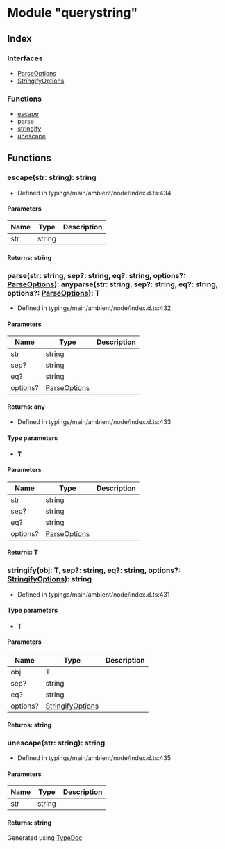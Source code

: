# Module "querystring"


## Index

### Interfaces
* [ParseOptions](../interfaces/_typings_main_ambient_node_index_d_._querystring_.parseoptions.md)
* [StringifyOptions](../interfaces/_typings_main_ambient_node_index_d_._querystring_.stringifyoptions.md)

### Functions
* [escape](_typings_main_ambient_node_index_d_._querystring_.md#escape)
* [parse](_typings_main_ambient_node_index_d_._querystring_.md#parse)
* [stringify](_typings_main_ambient_node_index_d_._querystring_.md#stringify)
* [unescape](_typings_main_ambient_node_index_d_._querystring_.md#unescape)

## Functions

### escape(str: string): string
  
* Defined in typings/main/ambient/node/index.d.ts:434


#### Parameters

| Name | Type | Description |
| ---- | ---- | ---- |
| str | string|  |

#### Returns: string

### parse(str: string, sep?: string, eq?: string, options?: [ParseOptions](../interfaces/_typings_main_ambient_node_index_d_._querystring_.parseoptions.md)): anyparse<T>(str: string, sep?: string, eq?: string, options?: [ParseOptions](../interfaces/_typings_main_ambient_node_index_d_._querystring_.parseoptions.md)): T
  
* Defined in typings/main/ambient/node/index.d.ts:432


#### Parameters

| Name | Type | Description |
| ---- | ---- | ---- |
| str | string|  |
| sep? | string|  |
| eq? | string|  |
| options? | [ParseOptions](../interfaces/_typings_main_ambient_node_index_d_._querystring_.parseoptions.md)|  |

#### Returns: any
  
* Defined in typings/main/ambient/node/index.d.ts:433


#### Type parameters

* #### T 

#### Parameters

| Name | Type | Description |
| ---- | ---- | ---- |
| str | string|  |
| sep? | string|  |
| eq? | string|  |
| options? | [ParseOptions](../interfaces/_typings_main_ambient_node_index_d_._querystring_.parseoptions.md)|  |

#### Returns: T

### stringify<T>(obj: T, sep?: string, eq?: string, options?: [StringifyOptions](../interfaces/_typings_main_ambient_node_index_d_._querystring_.stringifyoptions.md)): string
  
* Defined in typings/main/ambient/node/index.d.ts:431


#### Type parameters

* #### T

#### Parameters

| Name | Type | Description |
| ---- | ---- | ---- |
| obj | T|  |
| sep? | string|  |
| eq? | string|  |
| options? | [StringifyOptions](../interfaces/_typings_main_ambient_node_index_d_._querystring_.stringifyoptions.md)|  |

#### Returns: string

### unescape(str: string): string
  
* Defined in typings/main/ambient/node/index.d.ts:435


#### Parameters

| Name | Type | Description |
| ---- | ---- | ---- |
| str | string|  |

#### Returns: string


Generated using [TypeDoc](http://typedoc.io)

